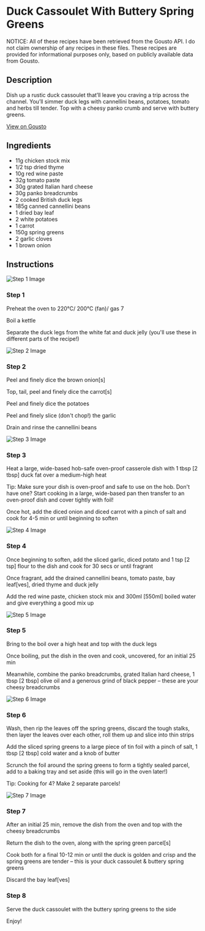 # Duck Cassoulet With Buttery Spring Greens

NOTICE: All of these recipes have been retrieved from the Gousto API. I do not claim ownership of any recipes in these files. These recipes are provided for informational purposes only, based on publicly available data from Gousto.

## Description

Dish up a rustic duck cassoulet that’ll leave you craving a trip across the channel. You’ll simmer duck legs with cannellini beans, potatoes, tomato and herbs till tender. Top with a cheesy panko crumb and serve with buttery greens.

[View on Gousto](https://www.gousto.co.uk/recipes/cookbook/duck-cassoulet-with-buttery-spring-greens)

## Ingredients

- 11g chicken stock mix
- 1/2 tsp dried thyme
- 10g red wine paste
- 32g tomato paste
- 30g grated Italian hard cheese
- 30g panko breadcrumbs
- 2 cooked British duck legs
- 185g canned cannellini beans
- 1 dried bay leaf
- 2 white potatoes
- 1 carrot
- 150g spring greens
- 2 garlic cloves
- 1 brown onion

## Instructions

![Step 1 Image](https://production-media.gousto.co.uk/cms/recipe-step-image/Step-1-1688113195939-x200.jpg)

### Step 1

Preheat the oven to 220°C/ 200°C (fan)/ gas 7

Boil a kettle

Separate the duck legs from the white fat and duck jelly (you'll use these in different parts of the recipe!)

![Step 2 Image](https://production-media.gousto.co.uk/cms/recipe-step-image/Step-2-1688113199321-x200.jpg)

### Step 2

Peel and finely dice the brown onion<span class="text-danger">[s]</span>

Top, tail, peel and finely dice the carrot<span class="text-danger">[s]</span>

Peel and finely dice the potatoes

Peel and finely slice (don't chop!) the garlic

Drain and rinse the cannellini beans

![Step 3 Image](https://production-media.gousto.co.uk/cms/recipe-step-image/Step-3-1688113202769-x200.jpg)

### Step 3

Heat a large, wide-based hob-safe oven-proof casserole dish with 1 tbsp <span class="text-danger">[2 tbsp]</span> duck fat over a medium-high heat

Tip: Make sure your dish is oven-proof and safe to use on the hob. Don't have one? Start cooking in a large, wide-based pan then transfer to an oven-proof dish and cover tightly with foil!

Once hot, add the diced onion and diced carrot with a pinch of salt and cook for 4-5 min or until beginning to soften

![Step 4 Image](https://production-media.gousto.co.uk/cms/recipe-step-image/Step-4-1688113207423-x200.jpg)

### Step 4

Once beginning to soften, add the sliced garlic, diced potato and 1 tsp <span class="text-danger">[2 tsp]</span> flour to the dish and cook for 30 secs or until fragrant

Once fragrant, add the drained cannellini beans, tomato paste, bay leaf<span class="text-danger">[ves]</span>, dried thyme and duck jelly

Add the red wine paste, chicken stock mix and 300ml <span class="text-danger">[550ml] </span>boiled water and give everything a good mix up

![Step 5 Image](https://production-media.gousto.co.uk/cms/recipe-step-image/Step-5-1688113212415-x200.jpg)

### Step 5

Bring to the boil over a high heat and top with the duck legs

Once boiling, put the dish in the oven and cook, uncovered, for an initial 25 min

Meanwhile, combine the panko breadcrumbs, grated Italian hard cheese, 1 tbsp <span class="text-danger">[2 tbsp] </span>olive oil and a generous grind of black pepper – these are your cheesy breadcrumbs

![Step 6 Image](https://production-media.gousto.co.uk/cms/recipe-step-image/Step-6-1688113216449-x200.jpg)

### Step 6

Wash, then rip the leaves off the spring greens, discard the tough stalks, then layer the leaves over each other, roll them up and slice into thin strips

Add the sliced spring greens to a large piece of tin foil with a pinch of salt, 1 tbsp <span class="text-danger">[2 tbsp] </span>cold water and a knob of butter

Scrunch the foil around the spring greens to form a tightly sealed parcel, add to a baking tray and set aside (this will go in the oven later!)

Tip: Cooking for 4? Make 2 separate parcels!

![Step 7 Image](https://production-media.gousto.co.uk/cms/recipe-step-image/Step-7-1688113223484-x200.jpg)

### Step 7

After an initial 25 min, remove the dish from the oven and top with the cheesy breadcrumbs

Return the dish to the oven, along with the spring green parcel<span class="text-danger">[s]</span>

Cook both for a final 10-12 min or until the duck is golden and crisp and the spring greens are tender – this is your duck cassoulet & buttery spring greens

Discard the bay leaf<span class="text-danger">[ves]</span>

### Step 8

Serve the duck cassoulet with the buttery spring greens to the side

Enjoy!

